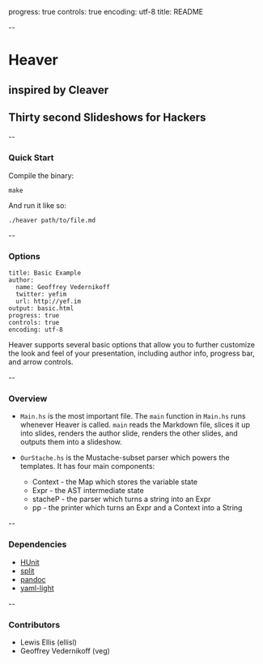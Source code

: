 progress: true
controls: true
encoding: utf-8
title: README

--

# Heaver

## inspired by Cleaver

## Thirty second Slideshows for Hackers

--

### Quick Start

Compile the binary:

`make`

And run it like so:

`./heaver path/to/file.md`

--

### Options

    title: Basic Example
    author:
      name: Geoffrey Vedernikoff
      twitter: yefim
      url: http://yef.im
    output: basic.html
    progress: true
    controls: true
    encoding: utf-8

Heaver supports several basic options that allow you to further customize the look and feel of your presentation, including author info, progress bar, and arrow controls.

--

### Overview

* `Main.hs` is the most important file. The `main` function in `Main.hs` runs whenever Heaver is called. `main` reads the Markdown file, slices it up into slides, renders the author slide, renders the other slides, and outputs them into a slideshow.

* `OurStache.hs` is the Mustache-subset parser which powers the templates. It has four main components:
    - Context - the Map which stores the variable state
    - Expr - the AST intermediate state
    - stacheP - the parser which turns a string into an Expr
    - pp - the printer which turns an Expr and a Context into a String


--

### Dependencies

* [HUnit](http://hackage.haskell.org/package/HUnit-1.2.5.1)
* [split](http://hackage.haskell.org/package/split-0.2.1.1)
* [pandoc](http://hackage.haskell.org/package/pandoc-1.12.2.1)
* [yaml-light](http://hackage.haskell.org/package/yaml-light-0.1.4)

--

### Contributors

* Lewis Ellis (ellisl)
* Geoffrey Vedernikoff (veg)
